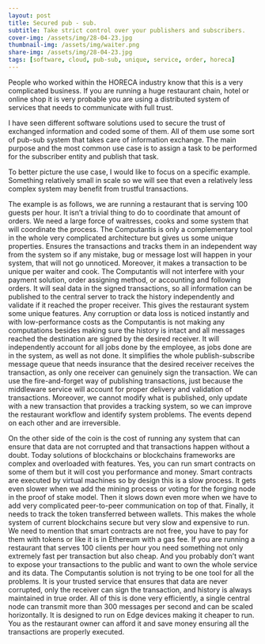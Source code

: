 ```yaml
---
layout: post
title: Secured pub - sub.
subtitle: Take strict control over your publishers and subscribers.
cover-img: /assets/img/28-04-23.jpg
thumbnail-img: /assets/img/waiter.png
share-img: /assets/img/28-04-23.jpg
tags: [software, cloud, pub-sub, unique, service, order, horeca]
---
```


People who worked within the HORECA industry know that this is a very complicated business. If you are running a huge restaurant chain, hotel or online shop it is very probable you are using a distributed system of services that needs to communicate with full trust.

I have seen different software solutions used to secure the trust of exchanged information and coded some of them. All of them use some sort of pub-sub system that takes care of information exchange. The main purpose and the most common use case is to assign a task to be performed for the subscriber entity and publish that task.

To better picture the use case, I would like to focus on a specific example. Something relatively small in scale so we will see that even a relatively less complex system may benefit from trustful transactions. 

The example is as follows, we are running a restaurant that is serving 100 guests per hour. It isn’t a trivial thing to do to coordinate that amount of orders. We need a large force of waitresses, cooks and some system that will coordinate the process. The Computantis is only a complementary tool in the whole very complicated architecture but gives us some unique properties. Ensures the transactions and tracks them in an independent way from the system so if any mistake, bug or message lost will happen in your system, that will not go unnoticed. Moreover, it makes a transaction to be unique per waiter and cook. The Computantis will not interfere with your payment solution, order assigning method, or accounting and following orders. It will seal data in the signed transactions, so all information can be published to the central server to track the history independently and validate if it reached the proper receiver. This gives the restaurant system some unique features. Any corruption or data loss is noticed instantly and with low-performance costs as the Computantis is not making any computations besides making sure the history is intact and all messages reached the destination are signed by the desired receiver. It will independently account for all jobs done by the employee, as jobs done are in the system, as well as not done. It simplifies the whole publish-subscribe message queue that needs insurance that the desired receiver receives the transaction, as only one receiver can genuinely sign the transaction. We can use the fire-and-forget way of publishing transactions, just because the middleware service will account for proper delivery and validation of transactions. Moreover, we cannot modify what is published, only update with a new transaction that provides a tracking system, so we can improve the restaurant workflow and identify system problems. The events depend on each other and are irreversible.

On the other side of the coin is the cost of running any system that can ensure that data are not corrupted and that transactions happen without a doubt. Today solutions of blockchains or blockchains frameworks are complex and overloaded with features. Yes, you can run smart contracts on some of them but it will cost you performance and money. Smart contracts are executed by virtual machines so by design this is a slow process. It gets even slower when we add the mining process or voting for the forging node in the proof of stake model. Then it slows down even more when we have to add very complicated peer-to-peer communication on top of that. Finally, it needs to track the token transferred between wallets. This makes the whole system of current blockchains secure but very slow and expensive to run. We need to mention that smart contracts are not free, you have to pay for them with tokens or like it is in Ethereum with a gas fee. If you are running a restaurant that serves 100 clients per hour you need something not only extremely fast per transaction but also cheap. And you probably don’t want to expose your transactions to the public and want to own the whole service and its data.
The Computantis solution is not trying to be one tool for all the problems. It is your trusted service that ensures that data are never corrupted, only the receiver can sign the transaction, and history is always maintained in true order. All of this is done very efficiently, a single central node can transmit more than 300 messages per second and can be scaled horizontally. It is designed to run on Edge devices making it cheaper to run. You as the restaurant owner can afford it and save money ensuring all the transactions are properly executed.
